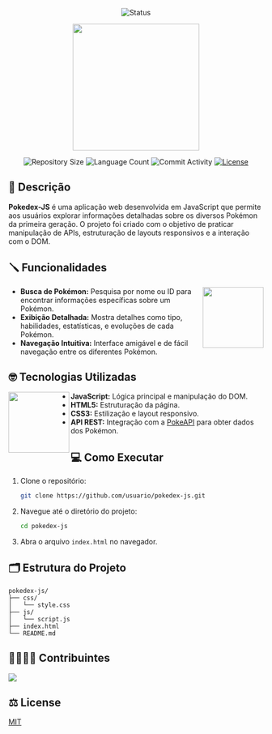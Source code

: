 <p align="center">
  <img
    src="https://img.shields.io/badge/Status-Finalizado-blue?style=flat-square"
    alt="Status"
  />
</p>

<p align="center">
  <img
    width="250"
    display="inline-block"
    src="https://static.wikia.nocookie.net/pokepediabr/images/3/38/Pok%C3%A9dex_Kanto.png/revision/latest?cb=20131224014121&path-prefix=pt-br"
  />
</p>

<p align="center">
  <img
    src="https://img.shields.io/github/repo-size/Thomazrlima/Pokedex-JS?style=flat"
    alt="Repository Size"
  />
  <img
    src="https://img.shields.io/github/languages/count/Thomazrlima/Pokedex-JS?style=flat&logo=python"
    alt="Language Count"
  />
  <img
    src="https://img.shields.io/github/commit-activity/t/Thomazrlima/Pokedex-JS?style=flat&logo=github"
    alt="Commit Activity"
  />
  <a href="LICENSE.md"
    ><img
      src="https://img.shields.io/github/license/Thomazrlima/Pokedex-JS"
      alt="License"
  /></a>
</p>

## 📜 Descrição
**Pokedex-JS** é uma aplicação web desenvolvida em JavaScript que permite aos usuários explorar informações detalhadas sobre os diversos Pokémon da primeira geração. O projeto foi criado com o objetivo de praticar manipulação de APIs, estruturação de layouts responsivos e a interação com o DOM.

## 🪛 Funcionalidades

<p float="left">

<img align="right" width="120" src="https://www.pokemon.com/static-assets/content-assets/cms2/img/pokedex/full/672.png" />

- **Busca de Pokémon:** Pesquisa por nome ou ID para encontrar informações específicas sobre um Pokémon.
- **Exibição Detalhada:** Mostra detalhes como tipo, habilidades, estatísticas, e evoluções de cada Pokémon.
- **Navegação Intuitiva:** Interface amigável e de fácil navegação entre os diferentes Pokémon.

## 🤓 Tecnologias Utilizadas

<p float="right">

<img align="left" width="120" src="https://www.pokemon.com/static-assets/content-assets/cms2/img/pokedex/full/599.png" />

- **JavaScript:** Lógica principal e manipulação do DOM.
- **HTML5:** Estruturação da página.
- **CSS3:** Estilização e layout responsivo.
- **API REST:** Integração com a [PokeAPI](https://pokeapi.co/) para obter dados dos Pokémon.

## 💻 Como Executar
1. Clone o repositório:
    ```bash
    git clone https://github.com/usuario/pokedex-js.git
    ```
2. Navegue até o diretório do projeto:
    ```bash
    cd pokedex-js
    ```
3. Abra o arquivo `index.html` no navegador.

## 🗂️ Estrutura do Projeto
```plaintext
pokedex-js/
├── css/
│   └── style.css
├── js/
│   └── script.js
├── index.html
└── README.md
```

## 👨‍👩‍👧‍👦 Contribuintes
  
<a href="https://github.com/Thomazrlima/Pokedex-JS/graphs/contributors">
  <img src="https://contrib.rocks/image?repo=Thomazrlima/Pokedex-JS" />
</a>

## ⚖️ License

[MIT](https://github.com/Thomazrlima/Udemy_Courses/blob/master/LICENSE)
